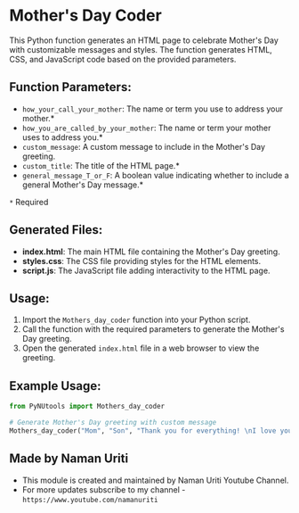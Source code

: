 

# Mother's Day Coder

This Python function generates an HTML page to celebrate Mother's Day with customizable messages and styles. The function generates HTML, CSS, and JavaScript code based on the provided parameters.

## Function Parameters:

- `how_your_call_your_mother`: The name or term you use to address your mother.*
- `how_you_are_called_by_your_mother`: The name or term your mother uses to address you.*
- `custom_message`: A custom message to include in the Mother's Day greeting.
- `custom_title`: The title of the HTML page.*
- `general_message_T_or_F`: A boolean value indicating whether to include a general Mother's Day message.*

`*` Required

## Generated Files:

- **index.html**: The main HTML file containing the Mother's Day greeting.
- **styles.css**: The CSS file providing styles for the HTML elements.
- **script.js**: The JavaScript file adding interactivity to the HTML page.

## Usage:

1. Import the `Mothers_day_coder` function into your Python script.
2. Call the function with the required parameters to generate the Mother's Day greeting.
3. Open the generated `index.html` file in a web browser to view the greeting.

## Example Usage:

``` python
from PyNUtools import Mothers_day_coder

# Generate Mother's Day greeting with custom message
Mothers_day_coder("Mom", "Son", "Thank you for everything! \nI love you!!", "Happy Mother's Day", general_message_T_or_F=False)
```

## Made by Naman Uriti
- This module is created and maintained by Naman Uriti Youtube Channel.
- For more updates subscribe to my channel - `https://www.youtube.com/namanuriti`
